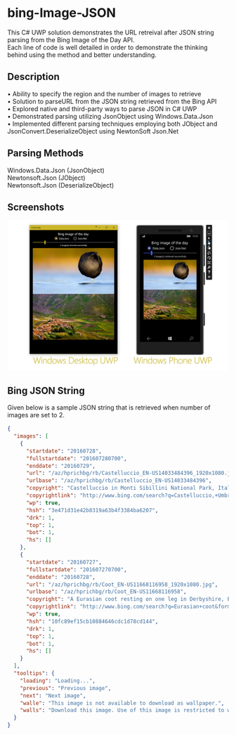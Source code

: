 # bing-Image-JSON

This C# UWP solution demonstrates the URL retreival after JSON string parsing from the Bing Image of the Day API.  
Each line of code is well detailed in order to demonstrate the thinking behind using the method and better understanding.  

## Description
•	Ability to specify the region and the number of images to retrieve  
•	Solution to parseURL from the JSON string retrieved from the Bing API  
•	Explored native and third-party ways to parse JSON in C# UWP  
• Demonstrated parsing utilizing JsonObject using Windows.Data.Json  
•	Implemented different parsing techniques employing both JObject and JsonConvert.DeserializeObject using NewtonSoft Json.Net  

## Parsing Methods  
Windows.Data.Json (JsonObject)  
Newtonsoft.Json (JObject)  
Newtonsoft.Json (DeserializeObject<dynamic>)  

## Screenshots
![Alt text](/BIOD.jpg?raw=true "Bing Image of the Day screenshot")

## Bing JSON String
Given below is a sample JSON string that is retrieved when number of images are set to 2.
```json
{
  "images": [
    {
      "startdate": "20160728",
      "fullstartdate": "201607280700",
      "enddate": "20160729",
      "url": "/az/hprichbg/rb/Castelluccio_EN-US14033484396_1920x1080.jpg",
      "urlbase": "/az/hprichbg/rb/Castelluccio_EN-US14033484396",
      "copyright": "Castelluccio in Monti Sibillini National Park, Italy (© Brian Jannsen/Alamy)",
      "copyrightlink": "http://www.bing.com/search?q=Castelluccio,+Umbria&form=hpcapt&filters=HpDate:%2220160728_0700%22",
      "wp": true,
      "hsh": "3e471d31e42b8319a63b4f3384ba6207",
      "drk": 1,
      "top": 1,
      "bot": 1,
      "hs": []
    },
    {
      "startdate": "20160727",
      "fullstartdate": "201607270700",
      "enddate": "20160728",
      "url": "/az/hprichbg/rb/Coot_EN-US11668116958_1920x1080.jpg",
      "urlbase": "/az/hprichbg/rb/Coot_EN-US11668116958",
      "copyright": "A Eurasian coot resting on one leg in Derbyshire, England (© Andrew Parkinson/Minden Pictures)",
      "copyrightlink": "http://www.bing.com/search?q=Eurasian+coot&form=hpcapt&filters=HpDate:%2220160727_0700%22",
      "wp": true,
      "hsh": "10fc89ef15cb10884646cdc1d78cd144",
      "drk": 1,
      "top": 1,
      "bot": 1,
      "hs": []
    }
  ],
  "tooltips": {
    "loading": "Loading...",
    "previous": "Previous image",
    "next": "Next image",
    "walle": "This image is not available to download as wallpaper.",
    "walls": "Download this image. Use of this image is restricted to wallpaper only."
  }
}
```
